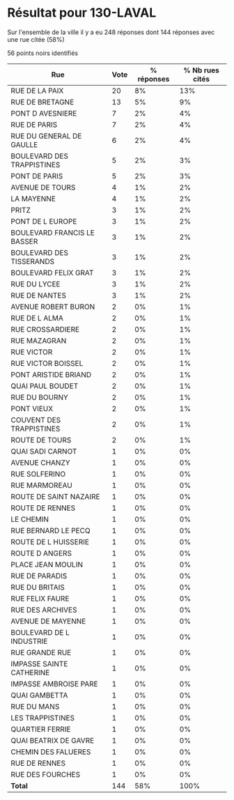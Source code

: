# Résultat pour 130-LAVAL

Sur l'ensemble de la ville il y a eu 248 réponses dont 144 réponses avec une rue citée (58%)

56 points noirs identifiés

| Rue | Vote | % réponses | % Nb rues cités|
|-----|------|------------|----------------|
| RUE DE LA PAIX | 20 | 8% | 13%|
| RUE DE BRETAGNE | 13 | 5% | 9%|
| PONT D AVESNIERE | 7 | 2% | 4%|
| RUE DE PARIS | 7 | 2% | 4%|
| RUE DU GENERAL DE GAULLE | 6 | 2% | 4%|
| BOULEVARD DES TRAPPISTINES | 5 | 2% | 3%|
| PONT DE PARIS | 5 | 2% | 3%|
| AVENUE DE TOURS | 4 | 1% | 2%|
| LA MAYENNE | 4 | 1% | 2%|
| PRITZ | 3 | 1% | 2%|
| PONT DE L EUROPE | 3 | 1% | 2%|
| BOULEVARD FRANCIS LE BASSER | 3 | 1% | 2%|
| BOULEVARD DES TISSERANDS | 3 | 1% | 2%|
| BOULEVARD FELIX GRAT | 3 | 1% | 2%|
| RUE DU LYCEE | 3 | 1% | 2%|
| RUE DE NANTES | 3 | 1% | 2%|
| AVENUE ROBERT BURON | 2 | 0% | 1%|
| RUE DE L ALMA | 2 | 0% | 1%|
| RUE CROSSARDIERE | 2 | 0% | 1%|
| RUE MAZAGRAN | 2 | 0% | 1%|
| RUE VICTOR | 2 | 0% | 1%|
| RUE VICTOR BOISSEL | 2 | 0% | 1%|
| PONT ARISTIDE BRIAND | 2 | 0% | 1%|
| QUAI PAUL BOUDET | 2 | 0% | 1%|
| RUE DU BOURNY | 2 | 0% | 1%|
| PONT VIEUX | 2 | 0% | 1%|
| COUVENT DES TRAPPISTINES | 2 | 0% | 1%|
| ROUTE DE TOURS | 2 | 0% | 1%|
| QUAI SADI CARNOT | 1 | 0% | 0%|
| AVENUE CHANZY | 1 | 0% | 0%|
| RUE SOLFERINO | 1 | 0% | 0%|
| RUE MARMOREAU | 1 | 0% | 0%|
| ROUTE DE SAINT NAZAIRE | 1 | 0% | 0%|
| ROUTE DE RENNES | 1 | 0% | 0%|
| LE CHEMIN | 1 | 0% | 0%|
| RUE BERNARD LE PECQ | 1 | 0% | 0%|
| ROUTE DE L HUISSERIE | 1 | 0% | 0%|
| ROUTE D ANGERS | 1 | 0% | 0%|
| PLACE JEAN MOULIN | 1 | 0% | 0%|
| RUE DE PARADIS | 1 | 0% | 0%|
| RUE DU BRITAIS | 1 | 0% | 0%|
| RUE FELIX FAURE | 1 | 0% | 0%|
| RUE DES ARCHIVES | 1 | 0% | 0%|
| AVENUE DE MAYENNE | 1 | 0% | 0%|
| BOULEVARD DE L INDUSTRIE | 1 | 0% | 0%|
| RUE GRANDE RUE | 1 | 0% | 0%|
| IMPASSE SAINTE CATHERINE | 1 | 0% | 0%|
| IMPASSE AMBROISE PARE | 1 | 0% | 0%|
| QUAI GAMBETTA | 1 | 0% | 0%|
| RUE DU MANS | 1 | 0% | 0%|
| LES TRAPPISTINES | 1 | 0% | 0%|
| QUARTIER FERRIE | 1 | 0% | 0%|
| QUAI BEATRIX DE GAVRE | 1 | 0% | 0%|
| CHEMIN DES FALUERES | 1 | 0% | 0%|
| RUE DE RENNES | 1 | 0% | 0%|
| RUE DES FOURCHES | 1 | 0% | 0%|
| **Total** | 144 | 58% | 100%|
